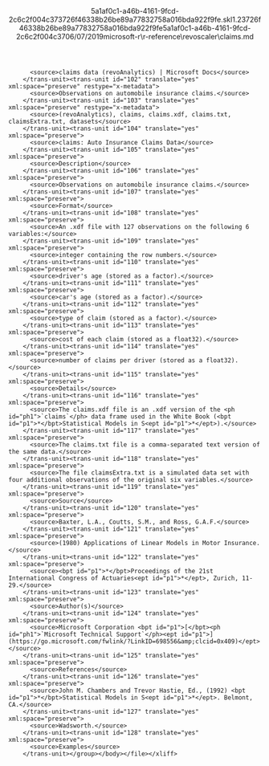 <?xml version="1.0"?><xliff version="1.2" xmlns="urn:oasis:names:tc:xliff:document:1.2" xmlns:xsi="http://www.w3.org/2001/XMLSchema-instance" xsi:schemaLocation="urn:oasis:names:tc:xliff:document:1.2 xliff-core-1.2-transitional.xsd"><file datatype="xml" original="claims.md" source-language="en-US" target-language="en-US"><header><tool tool-id="mdxliff" tool-name="mdxliff" tool-version="1.0-4e81c41" tool-company="Microsoft" /><xliffext:skl_file_name xmlns:xliffext="urn:microsoft:content:schema:xliffextensions">5a1af0c1-a46b-4161-9fcd-2c6c2f004c373726f46338b26be89a77832758a016bda922f9fe.skl</xliffext:skl_file_name><xliffext:version xmlns:xliffext="urn:microsoft:content:schema:xliffextensions">1.2</xliffext:version><xliffext:ms.openlocfilehash xmlns:xliffext="urn:microsoft:content:schema:xliffextensions">3726f46338b26be89a77832758a016bda922f9fe</xliffext:ms.openlocfilehash><xliffext:ms.sourcegitcommit xmlns:xliffext="urn:microsoft:content:schema:xliffextensions">5a1af0c1-a46b-4161-9fcd-2c6c2f004c37</xliffext:ms.sourcegitcommit><xliffext:ms.lasthandoff xmlns:xliffext="urn:microsoft:content:schema:xliffextensions">06/07/2019</xliffext:ms.lasthandoff><xliffext:ms.openlocfilepath xmlns:xliffext="urn:microsoft:content:schema:xliffextensions">microsoft-r\r-reference\revoscaler\claims.md</xliffext:ms.openlocfilepath></header><body><group id="content" extype="content"><trans-unit id="101" translate="yes" xml:space="preserve" restype="x-metadata">
          <source>claims data (revoAnalytics) | Microsoft Docs</source>
        </trans-unit><trans-unit id="102" translate="yes" xml:space="preserve" restype="x-metadata">
          <source>Observations on automobile insurance claims.</source>
        </trans-unit><trans-unit id="103" translate="yes" xml:space="preserve" restype="x-metadata">
          <source>(revoAnalytics), claims, claims.xdf, claims.txt, claimsExtra.txt, datasets</source>
        </trans-unit><trans-unit id="104" translate="yes" xml:space="preserve">
          <source>claims: Auto Insurance Claims Data</source>
        </trans-unit><trans-unit id="105" translate="yes" xml:space="preserve">
          <source>Description</source>
        </trans-unit><trans-unit id="106" translate="yes" xml:space="preserve">
          <source>Observations on automobile insurance claims.</source>
        </trans-unit><trans-unit id="107" translate="yes" xml:space="preserve">
          <source>Format</source>
        </trans-unit><trans-unit id="108" translate="yes" xml:space="preserve">
          <source>An .xdf file with 127 observations on the following 6 variables:</source>
        </trans-unit><trans-unit id="109" translate="yes" xml:space="preserve">
          <source>integer containing the row numbers.</source>
        </trans-unit><trans-unit id="110" translate="yes" xml:space="preserve">
          <source>driver's age (stored as a factor).</source>
        </trans-unit><trans-unit id="111" translate="yes" xml:space="preserve">
          <source>car's age (stored as a factor).</source>
        </trans-unit><trans-unit id="112" translate="yes" xml:space="preserve">
          <source>type of claim (stored as a factor).</source>
        </trans-unit><trans-unit id="113" translate="yes" xml:space="preserve">
          <source>cost of each claim (stored as a float32).</source>
        </trans-unit><trans-unit id="114" translate="yes" xml:space="preserve">
          <source>number of claims per driver (stored as a float32).</source>
        </trans-unit><trans-unit id="115" translate="yes" xml:space="preserve">
          <source>Details</source>
        </trans-unit><trans-unit id="116" translate="yes" xml:space="preserve">
          <source>The claims.xdf file is an .xdf version of the <ph id="ph1">`claims`</ph> data frame used in the White Book (<bpt id="p1">*</bpt>Statistical Models in S<ept id="p1">*</ept>).</source>
        </trans-unit><trans-unit id="117" translate="yes" xml:space="preserve">
          <source>The claims.txt file is a comma-separated text version of the same data.</source>
        </trans-unit><trans-unit id="118" translate="yes" xml:space="preserve">
          <source>The file claimsExtra.txt is a simulated data set with four additional observations of the original six variables.</source>
        </trans-unit><trans-unit id="119" translate="yes" xml:space="preserve">
          <source>Source</source>
        </trans-unit><trans-unit id="120" translate="yes" xml:space="preserve">
          <source>Baxter, L.A., Coutts, S.M., and Ross, G.A.F.</source>
        </trans-unit><trans-unit id="121" translate="yes" xml:space="preserve">
          <source>(1980) Applications of Linear Models in Motor Insurance.</source>
        </trans-unit><trans-unit id="122" translate="yes" xml:space="preserve">
          <source><bpt id="p1">*</bpt>Proceedings of the 21st International Congress of Actuaries<ept id="p1">*</ept>, Zurich, 11-29.</source>
        </trans-unit><trans-unit id="123" translate="yes" xml:space="preserve">
          <source>Author(s)</source>
        </trans-unit><trans-unit id="124" translate="yes" xml:space="preserve">
          <source>Microsoft Corporation <bpt id="p1">[</bpt><ph id="ph1">`Microsoft Technical Support`</ph><ept id="p1">](https://go.microsoft.com/fwlink/?LinkID=698556&amp;clcid=0x409)</ept></source>
        </trans-unit><trans-unit id="125" translate="yes" xml:space="preserve">
          <source>References</source>
        </trans-unit><trans-unit id="126" translate="yes" xml:space="preserve">
          <source>John M. Chambers and Trevor Hastie, Ed., (1992) <bpt id="p1">*</bpt>Statistical Models in S<ept id="p1">*</ept>. Belmont, CA.</source>
        </trans-unit><trans-unit id="127" translate="yes" xml:space="preserve">
          <source>Wadsworth.</source>
        </trans-unit><trans-unit id="128" translate="yes" xml:space="preserve">
          <source>Examples</source>
        </trans-unit></group></body></file></xliff>